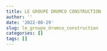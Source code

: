 ```yaml
---
title: LE GROUPE DRUMCO CONSTRUCTION
author: ''
date: '2022-08-29'
slug: le_groupe_drumco_construction
categories: []
tags: []
---
```

